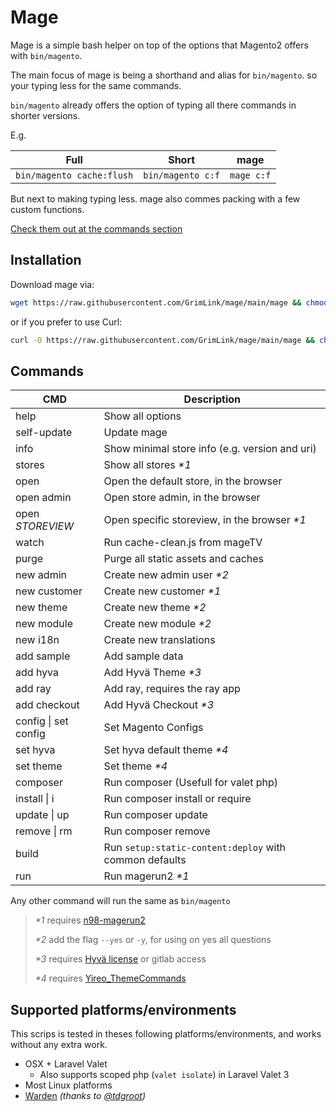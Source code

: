# Mage

Mage is a simple bash helper
on top of the options that Magento2 offers with `bin/magento`.

The main focus of mage is being a shorthand and alias for `bin/magento`.
so your typing less for the same commands.

`bin/magento` already offers the option of typing all there commands
in shorter versions.

E.g.

| Full                      | Short             | mage       |
| ------------------------- | ----------------- | ---------- |
| `bin/magento cache:flush` | `bin/magento c:f` | `mage c:f` |

But next to making typing less.
mage also commes packing with a few custom functions.

[Check them out at the commands section](#commands)

## Installation

Download mage via:

```bash
wget https://raw.githubusercontent.com/GrimLink/mage/main/mage && chmod +x mage
```

or if you prefer to use Curl:

```bash
curl -O https://raw.githubusercontent.com/GrimLink/mage/main/mage && chmod +x mage
```

## Commands

| CMD                  | Description                                            |
| -------------------- | ------------------------------------------------------ |
| help                 | Show all options                                       |
| self-update          | Update mage                                            |
| info                 | Show minimal store info (e.g. version and uri)         |
| stores               | Show all stores _\*1_                                  |
| open                 | Open the default store, in the browser                 |
| open admin           | Open store admin, in the browser                       |
| open _STOREVIEW_     | Open specific storeview, in the browser _\*1_          |
| watch                | Run cache-clean.js from mageTV                         |
| purge                | Purge all static assets and caches                     |
| new admin            | Create new admin user _\*2_                            |
| new customer         | Create new customer _\*1_                              |
| new theme            | Create new theme _\*2_                                 |
| new module           | Create new module _\*2_                                |
| new i18n             | Create new translations                                |
| add sample           | Add sample data                                        |
| add hyva             | Add Hyvä Theme _\*3_                                   |
| add ray              | Add ray, requires the ray app                          |
| add checkout         | Add Hyvä Checkout _\*3_                                |
| config \| set config | Set Magento Configs                                    |
| set hyva             | Set hyva default theme _\*4_                           |
| set theme            | Set theme _\*4_                                        |
| composer             | Run composer (Usefull for valet php)                   |
| install \| i         | Run composer install or require                        |
| update \| up         | Run composer update                                    |
| remove \| rm         | Run composer remove                                    |
| build                | Run `setup:static-content:deploy` with common defaults |
| run                  | Run magerun2 _\*1_                                     |

Any other command will run the same as `bin/magento`

> _\*1_ requires [n98-magerun2](https://github.com/netz98/n98-magerun2)
>
> _\*2_ add the flag `--yes` or `-y`, for using on yes all questions
>
> _\*3_ requires [Hyvä license](https://www.hyva.io/hyva-themes-license.html) or gitlab access
>
> _\*4_ requires [Yireo_ThemeCommands](https://github.com/yireo/Yireo_ThemeCommands)

## Supported platforms/environments

This scrips is tested in theses following platforms/environments,
and works without any extra work.

- OSX + Laravel Valet
  - Also supports scoped php (`valet isolate`) in Laravel Valet 3
- Most Linux platforms
- [Warden](https://github.com/davidalger/warden) _(thanks to [@tdgroot](https://github.com/tdgroot))_
